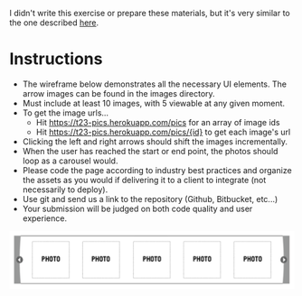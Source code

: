I didn't write this exercise or prepare these materials, but it's very similar to the one described [here](http://www.computedstyle.com/2010/12/hiring-front-end-engineers.html).

Instructions
============

* The wireframe below demonstrates all the necessary UI elements. The arrow images can be found in the images directory.
* Must include at least 10 images, with 5 viewable at any given moment.
* To get the image urls...
    * Hit https://t23-pics.herokuapp.com/pics for an array of image ids
    * Hit https://t23-pics.herokuapp.com/pics/{id} to get each image's url
* Clicking the left and right arrows should shift the images incrementally.
* When the user has reached the start or end point, the photos should loop as a carousel would.
* Please code the page according to industry best practices and organize the assets as you would if delivering it to a client to integrate (not necessarily to deploy).
* Use git and send us a link to the repository (Github, Bitbucket, etc...)
* Your submission will be judged on both code quality and user experience.

![Wireframe](https://github.com/adamesque/javascript_exercise/raw/master/wireframe.png)
